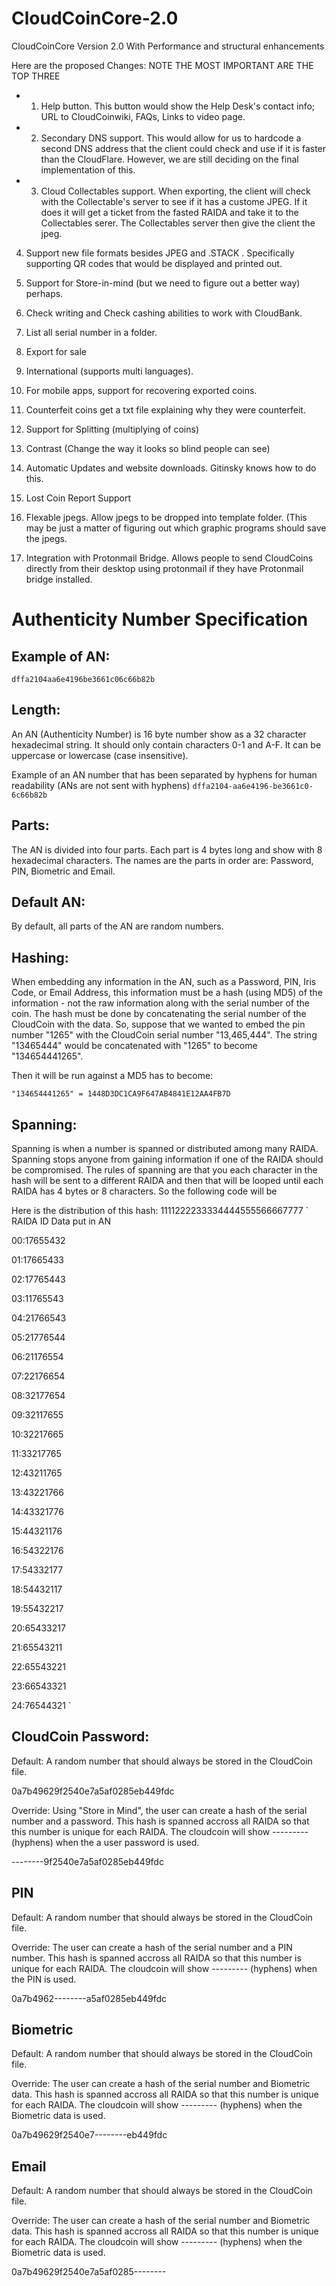 # CloudCoinCore-2.0
CloudCoinCore Version 2.0 With Performance and structural enhancements


Here are the proposed Changes:
NOTE THE MOST IMPORTANT ARE THE TOP THREE

* 1. Help button. This button would show the Help Desk's contact info; URL to CloudCoinwiki, FAQs, Links to video page.

* 2. Secondary DNS support. This would allow for us to hardcode a second DNS address that the client could check and use if it is faster than the CloudFlare. However, we are still deciding on the final implementation of this. 

* 3. Cloud Collectables support. When exporting, the client will check with the Collectable's server to see if it has a custome JPEG. If it does it will get a ticket from the fasted RAIDA and take it to the Collectables serer. The Collectables server then give the client the jpeg. 

4. Support new file formats besides JPEG and .STACK . Specifically supporting QR codes that would be displayed and printed out. 

5. Support for Store-in-mind (but we need to figure out a better way) perhaps. 

6. Check writing and Check cashing abilities to work with CloudBank.

7. List all serial number in a folder.

8. Export for sale 

9. International (supports multi languages).

10. For mobile apps, support for recovering exported coins. 

11. Counterfeit coins get a txt file explaining why they were counterfeit. 

12. Support for Splitting (multiplying of coins)

13. Contrast (Change the way it looks so blind people can see)

14. Automatic Updates and website downloads. Gitinsky knows how to do this. 

15. Lost Coin Report Support

16. Flexable jpegs. Allow jpegs to be dropped into template folder. (This may be just a matter of figuring out which graphic programs should save the jpegs. 

17. Integration with Protonmail Bridge. Allows people to send CloudCoins directly from their desktop using protonmail if they have Protonmail bridge installed. 





# Authenticity Number Specification


## Example of AN:
`
dffa2104aa6e4196be3661c06c66b82b
`
## Length:
An AN (Authenticity Number) is 16 byte number show as a 32 character hexadecimal string. It should only contain characters 0-1 and A-F. It can be uppercase or lowercase (case insensitive).  


Example of an AN number that has been separated by hyphens for human readability (ANs are not sent with hyphens)
`
dffa2104-aa6e4196-be3661c0-6c66b82b
`

## Parts:
The AN is divided into four parts. Each part is 4 bytes long and show with 8 hexadecimal characters. The names are the parts in order are:  Password, PIN, Biometric and Email. 

## Default AN:
By default, all parts of the AN are random numbers.

## Hashing:
When embedding any information in the AN, such as a Password, PIN, Iris Code, or Email Address, this information must be a hash (using MD5) of the information - not the raw information along with the serial number of the coin. The hash must be done by concatenating the serial number of the CloudCoin with the data. So, suppose that we wanted to embed the pin number "1265" with the CloudCoin serial number "13,465,444".  The string "13465444" would be concatenated with "1265" to become "134654441265".

Then it will be run against a MD5 has to become:

`
"134654441265" = 1448D3DC1CA9F647AB4841E12AA4FB7D
`
## Spanning:
Spanning is when a number is spanned or distributed among many RAIDA. Spanning stops anyone from gaining information if one of the RAIDA should be compromised. The rules of spanning are that you each character in the hash will be sent to a different RAIDA and then that will be looped until each RAIDA has 4 bytes or 8 characters. So the following code will be 

Here is the distribution of this hash: 1111222233334444555566667777
`
RAIDA ID Data put in AN

00:17655432

01:17665433

02:17765443

03:11765543

04:21766543

05:21776544

06:21176554

07:22176654

08:32177654

09:32117655

10:32217665

11:33217765

12:43211765

13:43221766

14:43321776

15:44321176

16:54322176

17:54332177

18:54432117

19:55432217

20:65433217

21:65543211

22:65543221

23:66543321

24:76544321
`




## CloudCoin Password:
Default: A random number that should always be stored in the CloudCoin file. 

0a7b49629f2540e7a5af0285eb449fdc


Override: Using "Store in Mind", the user can create a hash of the serial number and a password. This hash is spanned accross all RAIDA so that this number is unique for each RAIDA. The cloudcoin will show --------- (hyphens) when the a user password is used. 

--------9f2540e7a5af0285eb449fdc


## PIN
Default: A random number that should always be stored in the CloudCoin file. 

Override: The user can create a hash of the serial number and a PIN number. This hash is spanned accross all RAIDA so that this number is unique for each RAIDA. The cloudcoin will show --------- (hyphens) when the PIN is used. 

0a7b4962--------a5af0285eb449fdc

## Biometric
Default: A random number that should always be stored in the CloudCoin file. 

Override: The user can create a hash of the serial number and Biometric data. This hash is spanned accross all RAIDA so that this number is unique for each RAIDA. The cloudcoin will show --------- (hyphens) when the Biometric data is used. 

0a7b49629f2540e7--------eb449fdc


## Email
Default: A random number that should always be stored in the CloudCoin file. 

Override: The user can create a hash of the serial number and Biometric data. This hash is spanned accross all RAIDA so that this number is unique for each RAIDA. The cloudcoin will show --------- (hyphens) when the Biometric data is used. 

0a7b49629f2540e7a5af0285--------
